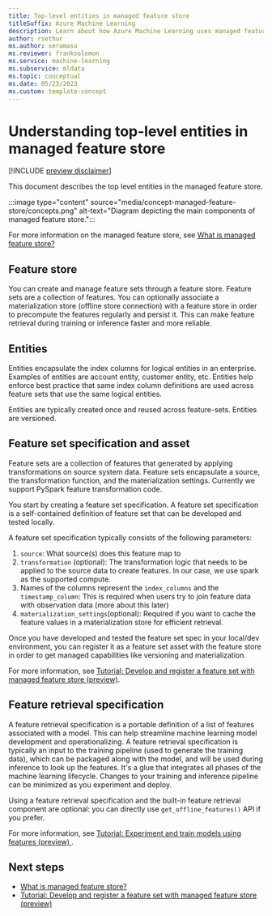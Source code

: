 ```yaml
---
title: Top-level entities in managed feature store
titleSuffix: Azure Machine Learning
description: Learn about how Azure Machine Learning uses managed feature stores to create data transformation features and make these features available for training and deployment.
author: rsethur
ms.author: seramasu
ms.reviewer: franksolomon
ms.service: machine-learning
ms.subservice: mldata 
ms.topic: conceptual
ms.date: 05/23/2023 
ms.custom: template-concept 
---
```



# Understanding top-level entities in managed feature store

[!INCLUDE [preview disclaimer](../../includes/machine-learning-preview-generic-disclaimer.md)]

This document describes the top level entities in the managed feature store. 

:::image type="content" source="media/concept-managed-feature-store/concepts.png" alt-text="Diagram depicting the main components of managed feature store.":::

For more information on the managed feature store, see [What is managed feature store?](concept-what-is-managed-feature-store.md)


## Feature store
You can create and manage feature sets through a feature store. Feature sets are a collection of features. You can optionally associate a materialization store (offline store connection) with a feature store in order to precompute the features regularly and persist it. This can make feature retrieval during training or inference faster and more reliable.


## Entities
Entities encapsulate the index columns for logical entities in an enterprise. Examples of entities are account entity, customer entity, etc. Entities help enforce best practice that same index column definitions are used across feature sets that use the same logical entities.

Entities are typically created once and reused across feature-sets. Entities are versioned.

## Feature set specification and asset
Feature sets are a collection of features that generated by applying transformations on source system data. Feature sets encapsulate a source, the transformation function, and the materialization settings. Currently we support PySpark feature transformation code.

You start by creating a feature set specification. A feature set specification is a self-contained definition of feature set that can be developed and tested locally.

A feature set specification typically consists of the following parameters:
1. `source`: What source(s) does this feature map to
1. `transformation` (optional): The transformation logic that needs to be applied to the source data to create features. In our case, we use spark as the supported compute.
1. Names of the columns represent the `index_columns` and the `timestamp_column`: This is required when users try to join feature data with observation data (more about this later)
1. `materialization_settings`(optional): Required if you want to cache the feature values in a materialization store for efficient retrieval.

Once you have developed and tested the feature set spec in your local/dev environment, you can register it as a feature set asset with the feature store in order to get managed capabilities like versioning and materialization.

For more information, see [Tutorial: Develop and register a feature set with managed feature store (preview)](tutorial-get-started-with-feature-store.md).

## Feature retrieval specification
A feature retrieval specification is a portable definition of a list of features associated with a model. This can help streamline machine learning model development and operationalizing. A feature retrieval specification is typically an input to the training pipeline (used to generate the training data), which can be packaged along with the model, and will be used during inference to look up the features. It's a glue that integrates all phases of the machine learning lifecycle. Changes to your training and inference pipeline can be minimized as you experiment and deploy.

Using a feature retrieval specification and the built-in feature retrieval component are optional: you can directly use `get_offline_features()` API if you prefer.

For more information, see [Tutorial: Experiment and train models using features (preview) ](tutorial-use-features-to-train-and-experiment.md).

## Next steps

- [What is managed feature store?](concept-what-is-managed-feature-store.md)
- [Tutorial: Develop and register a feature set with managed feature store (preview)](tutorial-get-started-with-feature-store.md)
